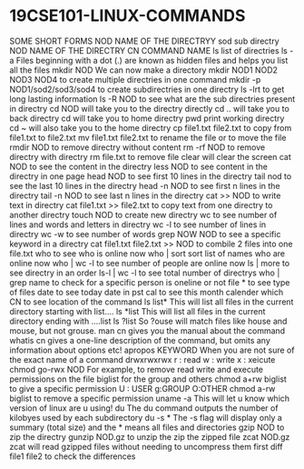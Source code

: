 # 19CSE101-LINUX-COMMANDS
SOME SHORT FORMS
NOD                                                      NAME OF THE DIRECTRYY
sod                                                      sub directry
NOD                                                      NAME OF THE DIRECTRY
CN                                                       COMMAND NAME
ls                                                       list of directries
ls -a                                                    Files beginning with a dot (.) are known as hidden files and helps you list all the files
mkdir NOD                                                We can now make a directory
mkdir NOD1 NOD2 NOD3 NOD4                                to create multiple directries in one command
mkdir -p NOD1/sod2/sod3/sod4                             to create subdirectries in one directry
ls -lrt                                                  to get long lasting information
ls -R NOD                                                to see what are the sub directries present in directry
cd NOD                                                   will take you to the directry directly
cd ..                                                    will take you to back directry
cd                                                       will take you to home directry
pwd                                                      print working directry
cd ~                                                     will also take you to the home directry
cp file1.txt file2.txt                                   to copy from file1.txt to file2.txt
mv file1.txt file2.txt                                   to rename the file or to move the file
rmdir NOD                                                to remove directry without content
rm -rf NOD                                               to remove directry with directry
rm file.txt                                              to remove file
clear                                                    will clear the screen
cat NOD                                                  to see the content in the directry
less NOD                                                 to see content in the directry in one page
head NOD                                                 to see first 10 lines in the directry
tail nod                                                 to see the last 10 lines in the directry
head -n NOD                                              to see first n lines in the directry
tail -n NOD                                              to see last n lines in the directry
cat >> NOD                                               to write text in directry
cat file1.txt >> file2.txt                               to copy text from one directry to another directry
touch NOD                                                to create new directry
wc                                                       to see number of lines and words and letters in directry
wc -l                                                    to see number of lines in directry
wc -w                                                    to see number of words
grep NOW NOD                                             to see a specific keyword in a directry
cat file1.txt file2.txt >> NOD                           to combile 2 files into one file.txt
who                                                      to see who is online now
who | sort                                               sort list of names who are online now
who | wc -l                                              to see number of people are online now
ls | more                                                to see directry in an order
ls-l | wc -l                                             to see total number of directrys
who | grep name                                          to check for a specific person is oneline or not
file *                                                   to see type of files
date                                                     to see today date in pst
cal                                                      to see this month calender
which CN                                                 to see location of the command
ls list*                                                 This will list all files in the current directory starting with list.... 
ls *list                                                 This will list all files in the current directory ending with ....list
ls ?list                                                 So ?ouse will match files like house and mouse, but not grouse.
man cn                                                   gives you the manual about the command
whatis cn                                                gives a one-line description of the command, but omits any information about options etc!
apropos KEYWORD                                          When you are not sure of the exact name of a command
drwxrwxrwx                                               r : read  w : write x : xeicute
chmod go-rwx NOD                                         For example, to remove read write and execute permissions on the file biglist for the group and others
chmod a+rw biglist                                       to give a specific permission             U : USER  g:GROUP  O:OTHER
chmod a-rw biglist                                       to remove a specific permission
uname -a                                                 This will let u know which version of linux are u using!
du                                                       The du command outputs the number of kilobyes used by each subdirectory
du -s *                                                  The -s flag will display only a summary (total size) and the * means all files and directories
gzip NOD                                                 to zip the directry
gunzip NOD.gz                                            to unzip the zip the zipped file
zcat NOD.gz                                              zcat will read gzipped files without needing to uncompress them first
diff file1 file2                                         to check the differences















